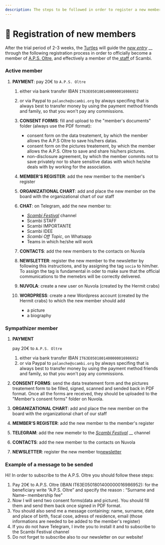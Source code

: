 ```yaml
---
description: The steps to be followed in order to register a new member of the A.P.S. Oltre
---
```


# 📩 Registration of new members

After the trial period of 2-3 weeks, the [Turtles](../base-knowledge/staff/teams.md#tartarughe) will guide the [_new entry_](../base-knowledge/staff/new-entry.md) __ through the following registration process in order to officially become a member of [A.P.S. Oltre](../associazione/), and effectively a member of the[ staff ](../base-knowledge/staff/)of Scambi. &#x20;

### Active member

1. **PAYMENT**: pay 20€ to  `A.P.S. Oltre`
   1. either via bank transfer IBAN `IT63E0501801400000016986952`
   2. or via Paypal to `palanche@scambi.org` by always specifing that is always best to transfer money by using the payment method friends and family, so that you won't pay any commissions.&#x20;
   3. **CONSENT FORMS**: fill and upload to the "member's documents" folder (always use the PDF format):
      * consent form on the data treatement, by which the member allows the A.P.S Oltre to save his/hers datas.&#x20;
      * consent form on the pictures treatement, by which the member allows the A.P.S. Oltre to save and share his/hers pictures.&#x20;
      * non-disclosure agreement, by which the member commits not to save privately nor to share sensitive datas with which he/she deals with by working for the association.&#x20;
   4. **MEMBER'S REGISTER**: add the new member to the member's register&#x20;
   5. **ORGANIZATIONAL CHART**: add and place the new member on the board with the organizational chart of our staff&#x20;
   6. **CHAT**: on Telegram, add the new member to:
      * [_Scambi Festival_](https://t.me/scambifestival) channel&#x20;
      * Scambi STAFF
      * Scambi IMPORTANTE
      * Scambi IDEE
      * _Scambi Off Topic_, on Whatsapp&#x20;
      * Teams in which he/she will work&#x20;
   7. **CONTACTS**: add the new members to the contacts on Nuvola&#x20;
   8. **NEWSLETTER**: register the new member to the newsletter by following this instructions, and by assigning the tag `sociə` to him/her. To assign the tag is fundamental in oder to make sure that the official communications to the memebrs will be correctly delivered. &#x20;
   9. **NUVOLA**: create a new user on Nuvola (created by the Hermit crabs)
   10. **WORDPRESS**: create a new Wordpress account (created by the Hermit crabs) to which the new member should add

       * a picture&#x20;
       * a biography&#x20;



### Sympathizer member&#x20;

1.  **PAYMENT** &#x20;

    &#x20;pay 20€ to  `A.P.S. Oltre`

    1. either via bank transfer IBAN `IT63E0501801400000016986952`
    2. or via Paypal to `palanche@scambi.org` by always specifing that is always best to transfer money by using the payment method friends and family, so that you won't pay any commissions.&#x20;
2. **CONSENT FORMS**: send the data treatement form and the pictures treatement form to be filled, signed, scanned and sended back in PDF format. Once all the forms are received, they should be uploaded to the "Member's consent forms" folder on Nuvola.&#x20;
3. **ORGANIZATIONAL CHART**: add and place the new member on the board with the organizational chart of our staff&#x20;
4. **MEMBER'S REGISTER**: add the new member to the member's register
5. **TELEGRAM**: add the new memebr to the [_Scambi Festival_](https://t.me/scambifestival) __ channel&#x20;
6. **CONTACTS**: add the new member to the contacts on Nuvola&#x20;
7. **NEWSLETTER**:  register the new member to[newsletter](https://buttondown.email/scambi)





### Example of a message to be sended

Hi! In order to subscribe to the A.P.S. Oltre you should follow these steps:&#x20;

1. Pay 20€ to A.P.S. Oltre (IBAN IT63E0501801400000016986952): for the beneficiary write “A.P.S. Oltre” and specify the reason : “Surname and Name– membership fee"
2. Now I will send two consent forms(data and picture). You should fill them and send them back once signed in PDF format.&#x20;
3. You should also send me a message containing: name, surname, date and place of birth, fiscal cose, adress of residence, email (those informations are needed to be added to the member's register)&#x20;
4. If you do not have Telegram, I invite you to install it and to subscribe to the Scambi Festival channel &#x20;
5. Do not forget to subscribe also to our newsletter on our website!&#x20;

